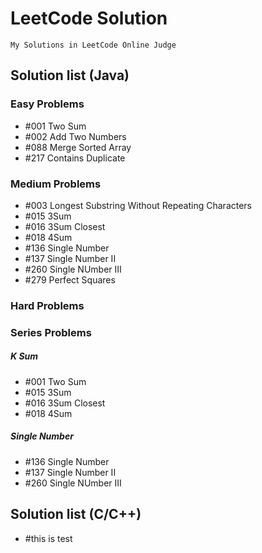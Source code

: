 # LeetCode Solution
    My Solutions in LeetCode Online Judge

## Solution list (Java)

### Easy Problems
+ #001 Two Sum
+ #002 Add Two Numbers
+ #088 Merge Sorted Array
+ #217 Contains Duplicate


### Medium Problems
+ #003 Longest Substring Without Repeating Characters
+ #015 3Sum
+ #016 3Sum Closest
+ #018 4Sum
+ #136 Single Number
+ #137 Single Number II
+ #260 Single NUmber III
+ #279 Perfect Squares

### Hard Problems

### Series Problems
##### K Sum
+ #001 Two Sum
+ #015 3Sum
+ #016 3Sum Closest
+ #018 4Sum

##### Single Number
+ #136 Single Number
+ #137 Single Number II
+ #260 Single NUmber III


## Solution list (C/C++)

+ #this is test
